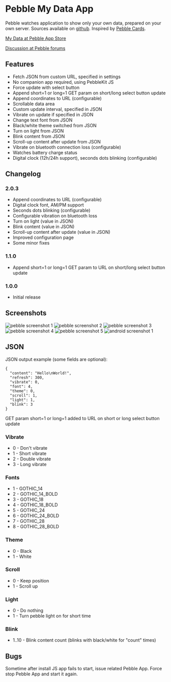 # Pebble My Data App

Pebble watches application to show only your own data, prepared on your own server.
Sources available on [github](https://github.com/bahbka/pebble-my-data).
Inspired by [Pebble Cards](http://keanulee.com/pebblecards).

[My Data at Pebble App Store](https://apps.getpebble.com/applications/53b0607c94943f8e710001e2)

[Discussion at Pebble forums](http://forums.getpebble.com/discussion/13590/watch-app-sdk2-pebble-my-data-shows-your-data-json-prepared-on-your-own-server)

## Features

* Fetch JSON from custom URL, specified in settings
* No companion app required, using PebbleKit JS
* Force update with select button
* Append short=1 or long=1 GET param on short/long select button update
* Append coordinates to URL (configurable)
* Scrollable data area
* Custom update interval, specified in JSON
* Vibrate on update if specified in JSON
* Change text font from JSON
* Black/white theme switched from JSON
* Turn on light from JSON
* Blink content from JSON
* Scroll-up content after update from JSON
* Vibrate on bluetooth connection loss (configurable)
* Watches battery charge status
* Digital clock (12h/24h support), seconds dots blinking (configurable)

## Changelog

### 2.0.3

- Append coordinates to URL (configurable)
- Digital clock font, AM/PM support
- Seconds dots blinking (configurable)
- Configurable vibration on bluetooth loss
- Turn on light (value in JSON)
- Blink content (value in JSON)
- Scroll-up content after update (value in JSON)
- Improved configuration page
- Some minor fixes

### 1.1.0

- Append short=1 or long=1 GET param to URL on short/long select button update 

### 1.0.0

- Initial release

## Screenshots
![pebble screenshot 1](https://raw.githubusercontent.com/bahbka/pebble-my-data/master/stuff/screenshots/pebble-screenshot_2014-07-06_18-18-15.png)
![pebble screenshot 2](https://raw.githubusercontent.com/bahbka/pebble-my-data/master/stuff/screenshots/pebble-screenshot_2014-07-06_18-19-33.png)
![pebble screenshot 3](https://raw.githubusercontent.com/bahbka/pebble-my-data/master/stuff/screenshots/pebble-screenshot_2014-07-06_18-23-00.png)
![pebble screenshot 4](https://raw.githubusercontent.com/bahbka/pebble-my-data/master/stuff/screenshots/pebble-screenshot_2014-07-06_18-26-22.png)
![pebble screenshot 5](https://raw.githubusercontent.com/bahbka/pebble-my-data/master/stuff/screenshots/pebble-screenshot_2014-07-06_18-27-09.png)
![android screenshot 1](https://raw.githubusercontent.com/bahbka/pebble-my-data/master/stuff/screenshots/Screenshot_2014-07-06-18-31-03_small.png)

## JSON

JSON output example (some fields are optional):

    {
      "content": "Hello\nWorld!",
      "refresh": 300,
      "vibrate": 0,
      "font": 4,
      "theme": 0,
      "scroll": 1,
      "light": 1,
      "blink": 3
    }

GET param short=1 or long=1 added to URL on short or long select button update
### Vibrate

- 0 - Don't vibrate
- 1 - Short vibrate
- 2 - Double vibrate
- 3 - Long vibrate

### Fonts

- 1 - GOTHIC_14
- 2 - GOTHIC_14_BOLD
- 3 - GOTHIC_18
- 4 - GOTHIC_18_BOLD
- 5 - GOTHIC_24
- 6 - GOTHIC_24_BOLD
- 7 - GOTHIC_28
- 8 - GOTHIC_28_BOLD

### Theme

- 0 - Black
- 1 - White

### Scroll

- 0 - Keep position
- 1 - Scroll up

### Light

- 0 - Do nothing
- 1 - Turn pebble light on for short time

### Blink

- 1..10 - Blink content count (blinks with black/white for "count" times)

## Bugs

Sometime after install JS app fails to start, issue related Pebble App. Force stop Pebble App and start it again.

